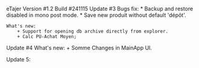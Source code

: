 eTajer Version #1.2
Build #241115
Update #3
	Bugs fix: 
		* Backup and restore disabled in mono post mode.
		* Save new produit without default 'dépôt'.

	What's new:	
		+ Support for opening db archive directly from explorer.
		+ Calc PU-Achat Moyen;

Update #4
	What's new:
		+ Somme Changes in MainApp UI.

Update 5:

	


